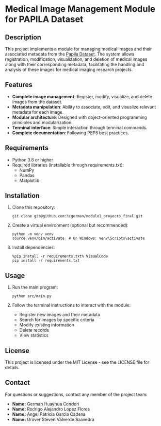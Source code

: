 # Medical Image Management Module for PAPILA Dataset

## Description

This project implements a module for managing medical images and their associated metadata from the [ Papila Dataset](https://figshare.com/articles/dataset/PAPILA/14798004/1). The system allows registration, modification, visualization, and deletion of medical images along with their corresponding metadata, facilitating the handling and analysis of these images for medical imaging research projects.

## Features

- **Complete image management**: Register, modify, visualize, and delete images from the dataset.
- **Metadata manipulation**: Ability to associate, edit, and visualize relevant metadata for each image.
- **Modular architecture**: Designed with object-oriented programming principles and modularization.
- **Terminal interface**: Simple interaction through terminal commands.
- **Complete documentation**: Following PEP8 best practices.

## Requirements

- Python 3.8 or higher
- Required libraries (installable through requirements.txt):
  - NumPy
  - Pandas
  - Matplotlib

## Installation

1. Clone this repository:
   ```
   git clone git@github.com:hcgerman/modulo1_proyecto_final.git
   ```

2. Create a virtual environment (optional but recommended):
   ```
   python -m venv venv
   source venv/bin/activate  # On Windows: venv\Scripts\activate
   ```

3. Install dependencies:
   ```
   %pip install -r requirements.txt% VisualCode
   pip install -r requirements.txt
   ```

## Usage

1. Run the main program:
   ```
   python src/main.py
   ```

2. Follow the terminal instructions to interact with the module:
   - Register new images and their metadata
   - Search for images by specific criteria
   - Modify existing information
   - Delete records
   - View statistics

## License

This project is licensed under the MIT License - see the LICENSE file for details.

## Contact

For questions or suggestions, contact any member of the project team:
- **Name:** German Huayhua Condori  
- **Name:** Rodrigo Alejandro Lopez Flores 
- **Name:** Angel Patricia Garcia Cadena  
- **Name:** Grover Steven Valverde Saavedra 
